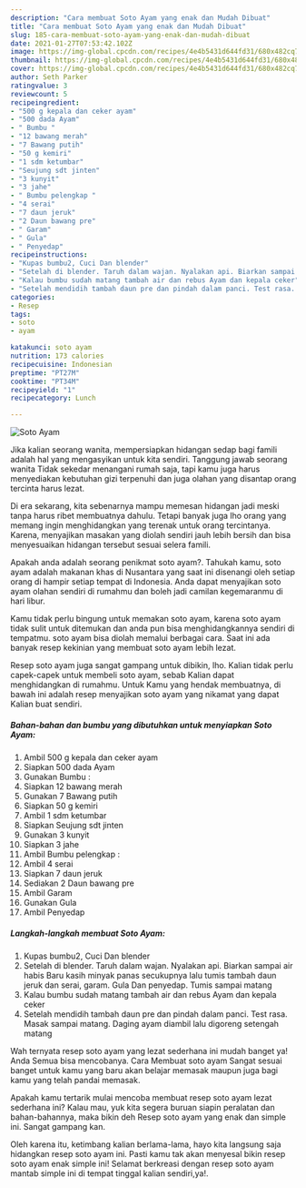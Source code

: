 ```yaml
---
description: "Cara membuat Soto Ayam yang enak dan Mudah Dibuat"
title: "Cara membuat Soto Ayam yang enak dan Mudah Dibuat"
slug: 185-cara-membuat-soto-ayam-yang-enak-dan-mudah-dibuat
date: 2021-01-27T07:53:42.102Z
image: https://img-global.cpcdn.com/recipes/4e4b5431d644fd31/680x482cq70/soto-ayam-foto-resep-utama.jpg
thumbnail: https://img-global.cpcdn.com/recipes/4e4b5431d644fd31/680x482cq70/soto-ayam-foto-resep-utama.jpg
cover: https://img-global.cpcdn.com/recipes/4e4b5431d644fd31/680x482cq70/soto-ayam-foto-resep-utama.jpg
author: Seth Parker
ratingvalue: 3
reviewcount: 5
recipeingredient:
- "500 g kepala dan ceker ayam"
- "500 dada Ayam"
- " Bumbu "
- "12 bawang merah"
- "7 Bawang putih"
- "50 g kemiri"
- "1 sdm ketumbar"
- "Seujung sdt jinten"
- "3 kunyit"
- "3 jahe"
- " Bumbu pelengkap "
- "4 serai"
- "7 daun jeruk"
- "2 Daun bawang pre"
- " Garam"
- " Gula"
- " Penyedap"
recipeinstructions:
- "Kupas bumbu2, Cuci Dan blender"
- "Setelah di blender. Taruh dalam wajan. Nyalakan api. Biarkan sampai air habis Baru kasih minyak panas secukupnya lalu tumis tambah daun jeruk dan serai, garam. Gula Dan penyedap. Tumis sampai matang"
- "Kalau bumbu sudah matang tambah air dan rebus Ayam dan kepala ceker"
- "Setelah mendidih tambah daun pre dan pindah dalam panci. Test rasa. Masak sampai matang. Daging ayam diambil lalu digoreng setengah matang"
categories:
- Resep
tags:
- soto
- ayam

katakunci: soto ayam 
nutrition: 173 calories
recipecuisine: Indonesian
preptime: "PT27M"
cooktime: "PT34M"
recipeyield: "1"
recipecategory: Lunch

---
```



![Soto Ayam](https://img-global.cpcdn.com/recipes/4e4b5431d644fd31/680x482cq70/soto-ayam-foto-resep-utama.jpg)

Jika kalian seorang wanita, mempersiapkan hidangan sedap bagi famili adalah hal yang mengasyikan untuk kita sendiri. Tanggung jawab seorang  wanita Tidak sekedar menangani rumah saja, tapi kamu juga harus menyediakan kebutuhan gizi terpenuhi dan juga olahan yang disantap orang tercinta harus lezat.

Di era  sekarang, kita sebenarnya mampu memesan hidangan jadi meski tanpa harus ribet membuatnya dahulu. Tetapi banyak juga lho orang yang memang ingin menghidangkan yang terenak untuk orang tercintanya. Karena, menyajikan masakan yang diolah sendiri jauh lebih bersih dan bisa menyesuaikan hidangan tersebut sesuai selera famili. 



Apakah anda adalah seorang penikmat soto ayam?. Tahukah kamu, soto ayam adalah makanan khas di Nusantara yang saat ini disenangi oleh setiap orang di hampir setiap tempat di Indonesia. Anda dapat menyajikan soto ayam olahan sendiri di rumahmu dan boleh jadi camilan kegemaranmu di hari libur.

Kamu tidak perlu bingung untuk memakan soto ayam, karena soto ayam tidak sulit untuk ditemukan dan anda pun bisa menghidangkannya sendiri di tempatmu. soto ayam bisa diolah memalui berbagai cara. Saat ini ada banyak resep kekinian yang membuat soto ayam lebih lezat.

Resep soto ayam juga sangat gampang untuk dibikin, lho. Kalian tidak perlu capek-capek untuk membeli soto ayam, sebab Kalian dapat menghidangkan di rumahmu. Untuk Kamu yang hendak membuatnya, di bawah ini adalah resep menyajikan soto ayam yang nikamat yang dapat Kalian buat sendiri.

<!--inarticleads1-->

##### Bahan-bahan dan bumbu yang dibutuhkan untuk menyiapkan Soto Ayam:

1. Ambil 500 g kepala dan ceker ayam
1. Siapkan 500 dada Ayam
1. Gunakan  Bumbu :
1. Siapkan 12 bawang merah
1. Gunakan 7 Bawang putih
1. Siapkan 50 g kemiri
1. Ambil 1 sdm ketumbar
1. Siapkan Seujung sdt jinten
1. Gunakan 3 kunyit
1. Siapkan 3 jahe
1. Ambil  Bumbu pelengkap :
1. Ambil 4 serai
1. Siapkan 7 daun jeruk
1. Sediakan 2 Daun bawang pre
1. Ambil  Garam
1. Gunakan  Gula
1. Ambil  Penyedap




<!--inarticleads2-->

##### Langkah-langkah membuat Soto Ayam:

1. Kupas bumbu2, Cuci Dan blender
1. Setelah di blender. Taruh dalam wajan. Nyalakan api. Biarkan sampai air habis Baru kasih minyak panas secukupnya lalu tumis tambah daun jeruk dan serai, garam. Gula Dan penyedap. Tumis sampai matang
1. Kalau bumbu sudah matang tambah air dan rebus Ayam dan kepala ceker
1. Setelah mendidih tambah daun pre dan pindah dalam panci. Test rasa. Masak sampai matang. Daging ayam diambil lalu digoreng setengah matang




Wah ternyata resep soto ayam yang lezat sederhana ini mudah banget ya! Anda Semua bisa mencobanya. Cara Membuat soto ayam Sangat sesuai banget untuk kamu yang baru akan belajar memasak maupun juga bagi kamu yang telah pandai memasak.

Apakah kamu tertarik mulai mencoba membuat resep soto ayam lezat sederhana ini? Kalau mau, yuk kita segera buruan siapin peralatan dan bahan-bahannya, maka bikin deh Resep soto ayam yang enak dan simple ini. Sangat gampang kan. 

Oleh karena itu, ketimbang kalian berlama-lama, hayo kita langsung saja hidangkan resep soto ayam ini. Pasti kamu tak akan menyesal bikin resep soto ayam enak simple ini! Selamat berkreasi dengan resep soto ayam mantab simple ini di tempat tinggal kalian sendiri,ya!.

